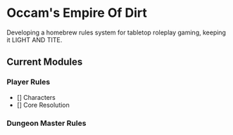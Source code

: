 # Occam's Empire Of Dirt
Developing a homebrew rules system for tabletop roleplay gaming, keeping it LIGHT AND TITE.

## Current Modules
### Player Rules
  - []  Characters
  - []  Core Resolution
### Dungeon Master Rules

